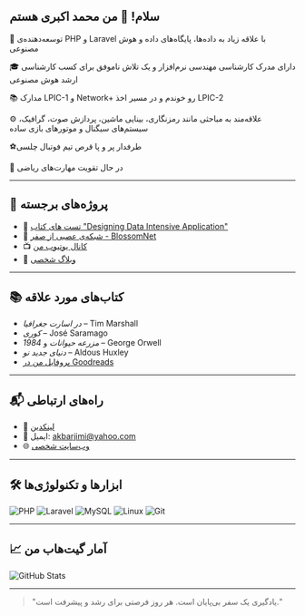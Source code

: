 ## سلام! 👋 من محمد اکبری هستم

🎯 توسعه‌دهنده‌ی PHP و Laravel با علاقه زیاد به داده‌ها، پایگاه‌های داده و هوش مصنوعی 

🎓 دارای مدرک کارشناسی مهندسی نرم‌افزار و یک تلاش ناموفق برای کسب کارشناسی ارشد هوش مصنوعی  

📚 مدارک LPIC-1 و Network+ رو خوندم و در مسیر اخذ LPIC-2

⚙️ علاقه‌مند به مباحثی مانند رمزنگاری، بینایی ماشین، پردازش صوت، گرافیک، سیستم‌های سیگنال و موتورهای بازی ساده 

⚽طرفدار پر و پا قرص تیم فوتبال چلسی  

🧮 در حال تقویت مهارت‌های ریاضی

---

## 📌 پروژه‌های برجسته

- 🔗 [تست های کتاب "Designing Data Intensive Application"](https://akbarjimi.github.io)
- 🧠 [شبکه‌ی عصبی از صفر - BlossomNet](https://github.com/akbarjimi/BlossomNet)
- 📺 [کانال یوتیوب من](https://youtube.com/yourchannel)
- 📝 [وبلاگ شخصی](https://virgool.io/@akbarjimi)

---

## 📚 کتاب‌های مورد علاقه

- *در اسارت جغرافیا* – Tim Marshall  
- *کوری* – José Saramago  
- *مزرعه حیوانات* و *1984* – George Orwell  
- *دنیای جدید نو* – Aldous Huxley  
- [پروفایل من در Goodreads](https://www.goodreads.com/user/show/41663971-mohammad)

---
## 📬 راه‌های ارتباطی

- 💼 [لینکدین](https://www.linkedin.com/in/mohammad-akbari/)
- 📧 ایمیل: akbarjimi@yahoo.com
- 🌐 [وب‌سایت شخصی](https://virgool.io/@akbarjimi)

---

## 🛠️ ابزارها و تکنولوژی‌ها

![PHP](https://img.shields.io/badge/PHP-777BB4?style=for-the-badge&logo=php&logoColor=white)
![Laravel](https://img.shields.io/badge/Laravel-FF2D20?style=for-the-badge&logo=laravel&logoColor=white)
![MySQL](https://img.shields.io/badge/MySQL-005C84?style=for-the-badge&logo=mysql&logoColor=white)
![Linux](https://img.shields.io/badge/Linux-FCC624?style=for-the-badge&logo=linux&logoColor=black)
![Git](https://img.shields.io/badge/Git-F05032?style=for-the-badge&logo=git&logoColor=white)

---

## 📈 آمار گیت‌هاب من

![GitHub Stats](https://github-readme-stats.vercel.app/api?username=akbarjimi&show_icons=true&theme=radical)

---

> "یادگیری یک سفر بی‌پایان است. هر روز فرصتی برای رشد و پیشرفت است."
